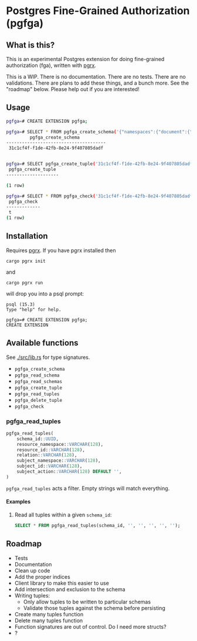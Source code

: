 # Postgres Fine-Grained Authorization (pgfga)

## What is this?

This is an experimental Postgres extension for doing fine-grained authorization
(fga), written with [pgrx](https://github.com/pgcentralfoundation/pgrx).

This is a WIP. There is no documentation. There are no tests. There are no
validations. There are plans to add these things, and a bunch more. See the
"roadmap" below. Please help out if you are interested!

## Usage

```bash
pgfga=# CREATE EXTENSION pgfga;

pgfga=# SELECT * FROM pgfga_create_schema('{"namespaces":{"document":{"relations":{"viewer":[{"namespace":"user"}]},"permissions":{"can_view":{"union":[{"computedUserset":"viewer"},{"tupleToUserset":["parent","can_view"]}]}}},"user":{"relations":{},"permissions":{}}}}');
         pgfga_create_schema          
--------------------------------------
 31c1cf4f-f1de-42fb-8e24-9f407805dadf


pgfga=# SELECT pgfga_create_tuple('31c1cf4f-f1de-42fb-8e24-9f407805dadf', 'document', '1', 'viewer', 'user', 'anya', '');
 pgfga_create_tuple 
--------------------

(1 row)

pgfga=# SELECT * FROM pgfga_check('31c1cf4f-f1de-42fb-8e24-9f407805dadf', 'document', '1', 'viewer', 'user', 'anya', '');
 pgfga_check 
-------------
 t
(1 row)
```

## Installation

Requires [pgrx](https://github.com/pgcentralfoundation/pgrx). If you have pgrx
installed then

```
cargo pgrx init
```

and

```
cargo pgrx run
```

will drop you into a psql prompt:

```
psql (15.3)
Type "help" for help.

pgfga=# CREATE EXTENSION pgfga;
CREATE EXTENSION
```

## Available functions

See [./src/lib.rs](./src/lib.rs) for type signatures.

- `pgfga_create_schema`
- `pgfga_read_schema`
- `pgfga_read_schemas`
- `pgfga_create_tuple`
- `pgfga_read_tuples`
- `pgfga_delete_tuple`
- `pgfga_check`

### pgfga_read_tuples

```sql
pgfga_read_tuples(
    schema_id::UUID,
    resource_namespace::VARCHAR(128),
    resource_id::VARCHAR(128),
    relation::VARCHAR(128),
    subject_namespace::VARCHAR(128),
    subject_id::VARCHAR(128),
    subject_action::VARCHAR(128) DEFAULT '',
)
```

`pgfga_read_tuples` acts a filter. Empty strings will match everything.

#### Examples

1. Read all tuples within a given `schema_id`:

   ```sql
   SELECT * FROM pgfga_read_tuples(schema_id, '', '', '', '', '');
   ```

## Roadmap

- Tests
- Documentation
- Clean up code
- Add the proper indices
- Client library to make this easier to use
- Add intersection and exclusion to the schema
- Writing tuples:
  - Only allow tuples to be written to particular schemas
  - Validate those tuples against the schema before persisting
- Create many tuples function
- Delete many tuples function
- Function signatures are out of control. Do I need more structs?
- ?
